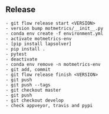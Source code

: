
## Release

    - git flow release start <VERSION>
    - version bump motmetrics/__init__.py
    - conda env create -f environment.yml
    - activate motmetrics-env
    - [pip install lapsolver]
    - pip install .
    - pytest
    - deactivate
    - conda env remove -n motmetrics-env
    - git add, commit
    - git flow release finish <VERSION>
    - git push
    - git push --tags
    - git checkout master
    - git push
    - git checkout develop
    - check appveyor, travis and pypi